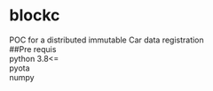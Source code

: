 # blockc

POC for a distributed immutable Car data registration  
##Pre requis  
python 3.8<=  
pyota  
numpy

